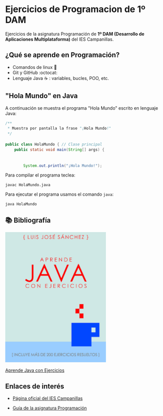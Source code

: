 # Ejercicios de Programacion de 1º DAM
Ejercicios de la asignatura Programación de **1º DAM (Desarrollo de Aplicaciones Multiplataforma)** del IES Campanillas.

## ¿Qué se aprende en Programación?

* Comandos de linux :penguin:
* Git y GitHub :octocat:
* Lenguaje Java :coffee: : variables, bucles, POO, etc.

## "Hola Mundo" en Java

A continuación se muestra el programa "Hola Mundo" escrito en lenguaje Java:

```java
/**
 * Muestra por pantalla la frase "¡Hola Mundo!"
 */

public class HolaMundo { // Clase principal
	public static void main(String[] args) {


		System.out.println("¡Hola Mundo!");
```
Para compilar el programa teclea:

```console
javac HolaMundo.java
```
Para ejecutar el programa usamos el comando `java`:

```console
java HolaMundo
```

##  :books: Bibliografía

<img width="320px" src="/imagenes/java.jpg">

[Aprende Java con Ejercicios](https://leanpub.com/aprendejava)

## Enlaces de interés

* [Página oficial del IES Campanillas](http://iescampanillas.com/)

* [Guía de la asignatura Programación](http://github.com/LuisJoseSanchez/programacion)

 
